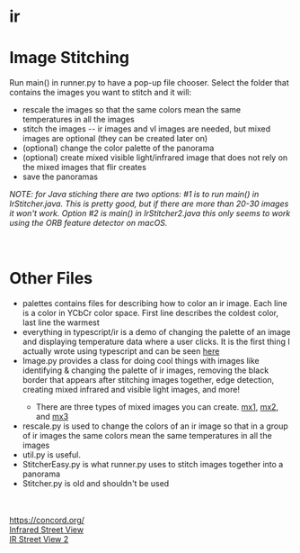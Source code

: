 # ir
<div>
  <h1>Image Stitching</h1>
  <div>Run main() in runner.py to have a pop-up file chooser. Select the folder that contains the images you want to stitch and it will:</div>
  <ul>
    <li>rescale the images so that the same colors mean the same temperatures in all the images</li>
    <li>stitch the images -- ir images and vl images are needed, but mixed images are optional (they can be created later on)</li>
    <li>(optional) change the color palette of the panorama</li>
    <li>(optional) create mixed visible light/infrared image that does not rely on the mixed images that flir creates</li>
    <li>save the panoramas</li>
  </ul>
  <div><i>NOTE: for Java stiching there are two options: #1 is to run main() in IrStitcher.java. This is pretty good, but if there are more than 20-30 images it won't work. Option #2 is main() in IrStitcher2.java this only seems to work using the ORB feature detector on macOS.</i></div>
  <br>
  <br>
  <h1>Other Files</h1>
  <ul>
    <li>palettes contains files for describing how to color an ir image. Each line is a color in YCbCr color space. First line describes the coldest color, last line the warmest</li>
    <li>everything in typescript/ir is a demo of changing the palette of an image and displaying temperature data where a user clicks. It 
  is the first thing I actually wrote using typescript and can be seen <a href="https://amdecker.github.io/ir/typescript-ir/">here</a></li>
    <li>Image.py provides a class for doing cool things with images like identifying & changing the palette of ir images, removing the black border that appears after stitching images together, edge detection, creating mixed infrared and visible light images, and more!</li>
        <ul>
            <li>There are three types of mixed images you can create. <a href="https://github.com/amdecker/ir/blob/master/example_images/mx1.png">mx1</a>, <a href="https://github.com/amdecker/ir/blob/master/example_images/mx2.png">mx2</a>, and <a href="https://github.com/amdecker/ir/blob/master/example_images/mx3.png">mx3</a></li>
        </ul>
    <li>rescale.py is used to change the colors of an ir image so that in a group of ir images the same colors mean the same temperatures in all the images</li>
    <li>util.py is useful.</li>
    <li>StitcherEasy.py is what runner.py uses to stitch images together into a panorama</li>
    <li>Stitcher.py is old and shouldn't be used</li>
   </ul>
  <br>
  <br>
  <a href="https://concord.org/">https://concord.org/</a>
  <br>
  <a href="http://energy.concord.org/isv/">Infrared Street View</a>
  <br>
  <a href="https://charxie.github.io/irstreetview/index.html">IR Street View 2</a>
</div>
